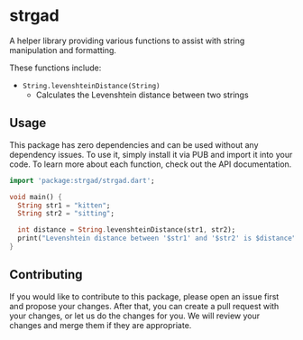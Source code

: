 # strgad

A helper library providing various functions to assist with string manipulation and formatting.

These functions include:

- `String.levenshteinDistance(String)`
  - Calculates the Levenshtein distance between two strings

## Usage

This package has zero dependencies and can be used without any dependency issues. To use it, simply install it via PUB and import it into your code. To learn more about each function, check out the API documentation.

```dart
import 'package:strgad/strgad.dart';

void main() {
  String str1 = "kitten";
  String str2 = "sitting";

  int distance = String.levenshteinDistance(str1, str2);
  print("Levenshtein distance between '$str1' and '$str2' is $distance");
}
```

## Contributing

If you would like to contribute to this package, please open an issue first and propose your changes. After that, you can create a pull request with your changes, or let us do the changes for you. We will review your changes and merge them if they are appropriate.

